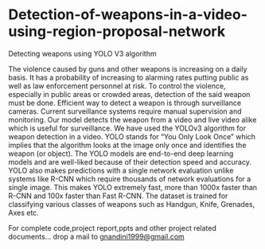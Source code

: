 # Detection-of-weapons-in-a-video-using-region-proposal-network
Detecting weapons using YOLO V3 algorithm


The violence caused by guns and other weapons is increasing on a daily basis. It has a probability of increasing to alarming rates putting public as well as law enforcement personnel at risk. To control the violence, especially in public areas or crowded areas, detection of the said weapon must be done. Efficient way to detect a weapon is through surveillance cameras. Current surveillance systems require manual supervision and monitoring. Our model detects the weapon from a video and live video alike which is useful for surveillance. We have used the YOLOv3 algorithm for weapon detection in a video. YOLO stands for “You Only Look Once” which implies that the algorithm looks at the image only once and identifies the weapon (or object). The YOLO models are end-to-end deep learning models and are well-liked because of their detection speed and accuracy. YOLO also makes predictions with a single network evaluation unlike systems like R-CNN which require thousands of network evaluations for a single image. This makes YOLO extremely fast, more than 1000x faster than R-CNN and 100x faster than Fast R-CNN. The dataset is trained for classifying various classes of weapons such as Handgun, Knife, Grenades, Axes etc.


For complete code,project report,ppts and other project related documents... drop a mail to gnandini1999@gmail.com
